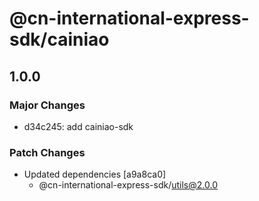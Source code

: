 # @cn-international-express-sdk/cainiao

## 1.0.0

### Major Changes

- d34c245: add cainiao-sdk

### Patch Changes

- Updated dependencies [a9a8ca0]
  - @cn-international-express-sdk/utils@2.0.0
